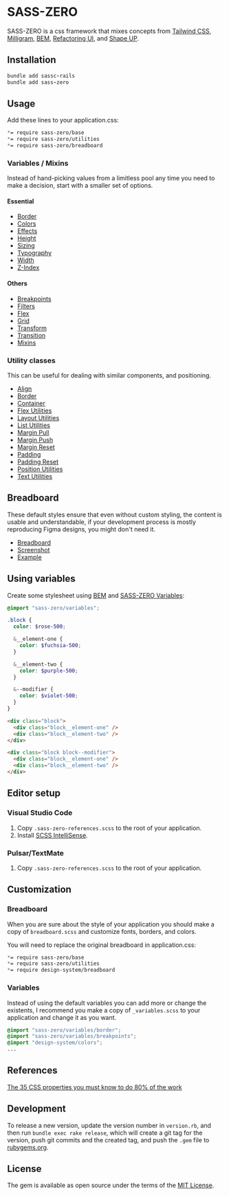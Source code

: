 # SASS-ZERO

SASS-ZERO is a css framework that mixes concepts from [Tailwind CSS](https://tailwindcss.com), [Milligram](https://milligram.io), [BEM](http://getbem.com/naming), [Refactoring UI](https://refactoringui.com/book), and [Shape UP](https://basecamp.com/shapeup).

## Installation

```ruby
bundle add sassc-rails
bundle add sass-zero
```

## Usage

Add these lines to your application.css:

```css
*= require sass-zero/base
*= require sass-zero/utilities
*= require sass-zero/breadboard
```

### Variables / Mixins

Instead of hand-picking values from a limitless pool any time you need to make a decision, start with a smaller set of options.

#### Essential

- [Border](app/assets/stylesheets/sass-zero/variables/_border.scss)
- [Colors](app/assets/stylesheets/sass-zero/variables/_colors.scss)
- [Effects](app/assets/stylesheets/sass-zero/variables/_effects.scss)
- [Height](app/assets/stylesheets/sass-zero/variables/_height.scss)
- [Sizing](app/assets/stylesheets/sass-zero/variables/_sizing.scss)
- [Typography](app/assets/stylesheets/sass-zero/variables/_typography.scss)
- [Width](app/assets/stylesheets/sass-zero/variables/_width.scss)
- [Z-Index](app/assets/stylesheets/sass-zero/variables/_zindex.scss)

#### Others

- [Breakpoints](app/assets/stylesheets/sass-zero/variables/_breakpoints.scss)
- [Filters](app/assets/stylesheets/sass-zero/variables/_filters.scss)
- [Flex](app/assets/stylesheets/sass-zero/variables/_flex.scss)
- [Grid](app/assets/stylesheets/sass-zero/variables/_grid.scss)
- [Transform](app/assets/stylesheets/sass-zero/variables/_transform.scss)
- [Transition](app/assets/stylesheets/sass-zero/variables/_transition.scss)
- [Mixins](app/assets/stylesheets/sass-zero/_mixins.scss)

### Utility classes

This can be useful for dealing with similar components, and positioning.

- [Align](app/assets/stylesheets/sass-zero/utilities/_align.scss)
- [Border](app/assets/stylesheets/sass-zero/utilities/_border.scss)
- [Container](app/assets/stylesheets/sass-zero/utilities/_container.scss)
- [Flex Utilities](app/assets/stylesheets/sass-zero/utilities/_flex.scss)
- [Layout Utilities](app/assets/stylesheets/sass-zero/utilities/_layout.scss)
- [List Utilities](app/assets/stylesheets/sass-zero/utilities/_list.scss)
- [Margin Pull](app/assets/stylesheets/sass-zero/utilities/_pull.scss)
- [Margin Push](app/assets/stylesheets/sass-zero/utilities/_push.scss)
- [Margin Reset](app/assets/stylesheets/sass-zero/utilities/_flush.scss)
- [Padding](app/assets/stylesheets/sass-zero/utilities/_pad.scss)
- [Padding Reset](app/assets/stylesheets/sass-zero/utilities/_unpad.scss)
- [Position Utilities](app/assets/stylesheets/sass-zero/utilities/_position.scss)
- [Text Utilities](app/assets/stylesheets/sass-zero/utilities/_text.scss)

## Breadboard

These default styles ensure that even without custom styling, the content is usable and understandable, if your development process is mostly reproducing Figma designs, you might don't need it.

- [Breadboard](app/assets/stylesheets/sass-zero/breadboard.scss)
- [Screenshot](screenshot.png)
- [Example](example.html)

## Using variables

Create some stylesheet using [BEM](http://getbem.com/naming) and [SASS-ZERO Variables](app/assets/stylesheets/sass-zero/_variables.scss):

```scss
@import "sass-zero/variables";

.block {
  color: $rose-500;

  &__element-one {
    color: $fuchsia-500;
  }

  &__element-two {
    color: $purple-500;
  }

  &--modifier {
    color: $violet-500;
  }
}
```

```html
<div class="block">
  <div class="block__element-one" />
  <div class="block__element-two" />
</div>

<div class="block block--modifier">
  <div class="block__element-one" />
  <div class="block__element-two" />
</div>
```

## Editor setup

### Visual Studio Code

1. Copy `.sass-zero-references.scss` to the root of your application.
2. Install [SCSS IntelliSense](https://marketplace.visualstudio.com/items?itemName=mrmlnc.vscode-scss).

### Pulsar/TextMate

1. Copy `.sass-zero-references.scss` to the root of your application.

## Customization

### Breadboard

When you are sure about the style of your application you should make a copy of `breadboard.scss` and customize fonts, borders, and colors.

You will need to replace the original breadboard in application.css:

```css
*= require sass-zero/base
*= require sass-zero/utilities
*= require design-system/breadboard
```

### Variables

Instead of using the default variables you can add more or change the existents, I recommend you make a copy of `_variables.scss` to your application and change it as you want.

```scss
@import "sass-zero/variables/border";
@import "sass-zero/variables/breakpoints";
@import "design-system/colors";
...
```

## References

[The 35 CSS properties you must know to do 80% of the work](https://github.com/lazaronixon/css-properties-counter)

## Development

To release a new version, update the version number in `version.rb`, and then run `bundle exec rake release`, which will create a git tag for the version, push git commits and the created tag, and push the `.gem` file to [rubygems.org](https://rubygems.org).

## License

The gem is available as open source under the terms of the [MIT License](https://opensource.org/licenses/MIT).

